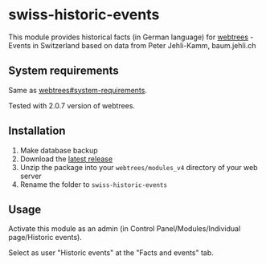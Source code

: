 ﻿# swiss-historic-events
This module provides historical facts (in German language) for [webtrees](https://www.webtrees.net/) - Events in Switzerland
based on data from Peter Jehli-Kamm, baum.jehli.ch

## System requirements
Same as [webtrees#system-requirements](https://github.com/fisharebest/webtrees#system-requirements).

Tested with 2.0.7 version of webtrees.

## Installation
1. Make database backup
1. Download the [latest release](https://github.com/hartenthaler/swiss-historic-events/releases/latest)
1. Unzip the package into your `webtrees/modules_v4` directory of your web server
1. Rename the folder to `swiss-historic-events`

## Usage
Activate this module as an admin (in Control Panel/Modules/Individual page/Historic events).

Select as user "Historic events" at the "Facts and events" tab. 
